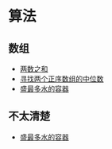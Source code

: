 # 算法

## 数组
- [两数之和](./toSum.ts)
- [寻找两个正序数组的中位数](./findMedianSortedArrays.ts)
- [盛最多水的容器](./findMedianSortedArrays.ts)


## 不太清楚
- [盛最多水的容器](./findMedianSortedArrays.ts)
